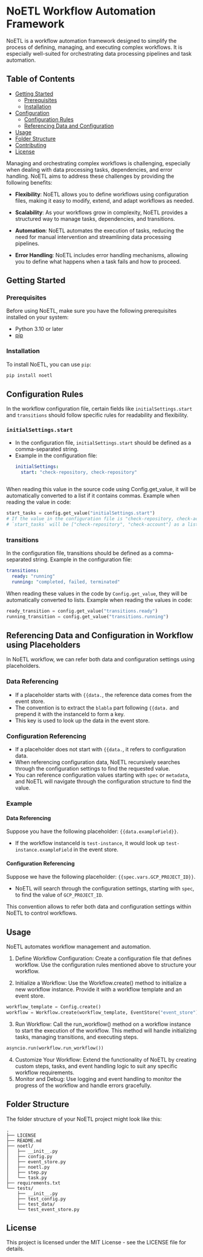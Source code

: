 # NoETL Workflow Automation Framework

NoETL is a workflow automation framework designed to simplify the process of defining, managing, and executing complex workflows. It is especially well-suited for orchestrating data processing pipelines and task automation.

## Table of Contents
- [Getting Started](#getting-started)
  - [Prerequisites](#prerequisites)
  - [Installation](#installation)
- [Configuration](#configuration)
  - [Configuration Rules](#configuration-rules)
  - [Referencing Data and Configuration](#referencing-data-and-configuration)
- [Usage](#usage)
- [Folder Structure](#folder-structure)
- [Contributing](#contributing)
- [License](#license)

Managing and orchestrating complex workflows is challenging, especially when dealing with data processing tasks, dependencies, and error handling. NoETL aims to address these challenges by providing the following benefits:

- **Flexibility**: NoETL allows you to define workflows using configuration files, making it easy to modify, extend, and adapt workflows as needed.

- **Scalability**: As your workflows grow in complexity, NoETL provides a structured way to manage tasks, dependencies, and transitions.

- **Automation**: NoETL automates the execution of tasks, reducing the need for manual intervention and streamlining data processing pipelines.

- **Error Handling**: NoETL includes error handling mechanisms, allowing you to define what happens when a task fails and how to proceed.

## Getting Started

### Prerequisites

Before using NoETL, make sure you have the following prerequisites installed on your system:

- Python 3.10 or later
- [pip](https://pip.pypa.io/en/stable/installation/)

### Installation

To install NoETL, you can use `pip`:

```bash
pip install noetl
```

## Configuration Rules

In the workflow configuration file, certain fields like `initialSettings.start` and `transitions` should follow specific rules for readability and flexibility.

### `initialSettings.start`

- In the configuration file, `initialSettings.start` should be defined as a comma-separated string.
- Example in the configuration file:
  ```yaml
  initialSettings:
    start: "check-repository, check-repository"
 
When reading this value in the source code using Config.get_value, it will be automatically converted to a list if it contains commas.
Example when reading the value in code:

```python
start_tasks = config.get_value("initialSettings.start")
# If the value in the configuration file is "check-repository, check-account",
# `start_tasks` will be ["check-repository", "check-account"] as a list.
```

### transitions
In the configuration file, transitions should be defined as a comma-separated string.
Example in the configuration file:
```yaml
transitions:
  ready: "running"
  running: "completed, failed, terminated"
```

When reading these values in the code by `Config.get_value`, they will be automatically converted to lists.
Example when reading the values in code:
```python
ready_transition = config.get_value("transitions.ready")
running_transition = config.get_value("transitions.running")
```

## Referencing Data and Configuration in Workflow using Placeholders

In NoETL workflow, we can refer both data and configuration settings using placeholders.

### Data Referencing

- If a placeholder starts with `{{data.`, the reference data comes from the event store.
- The convention is to extract the `blabla` part following `{{data.` and prepend it with the instanceId to form a key.
- This key is used to look up the data in the event store.

### Configuration Referencing

- If a placeholder does not start with `{{data.`, it refers to configuration data.
- When referencing configuration data, NoETL recursively searches through the configuration settings to find the requested value.
- You can reference configuration values starting with `spec` or `metadata`, and NoETL will navigate through the configuration structure to find the value.

### Example

#### Data Referencing
Suppose you have the following placeholder: `{{data.exampleField}}`.

- If the workflow instanceId is `test-instance`, it would look up `test-instance.exampleField` in the event store.

#### Configuration Referencing
Suppose we have the following placeholder: `{{spec.vars.GCP_PROJECT_ID}}`.

- NoETL will search through the configuration settings, starting with `spec`, to find the value of `GCP_PROJECT_ID`.

This convention allows to refer both data and configuration settings within NoETL to control workflows.

## Usage
NoETL automates workflow management and automation. 

1. Define Workflow Configuration: Create a configuration file that defines workflow. Use the configuration rules mentioned above to structure your workflow.

2. Initialize a Workflow: Use the Workflow.create() method to initialize a new workflow instance. Provide it with a workflow template and an event store.

```python
workflow_template = Config.create()
workflow = Workflow.create(workflow_template, EventStore("event_store"))
```

3. Run Workflow: Call the run_workflow() method on a workflow instance to start the execution of the workflow. This method will handle initializing tasks, managing transitions, and executing steps.
```python
asyncio.run(workflow.run_workflow())
```
4. Customize Your Workflow: Extend the functionality of NoETL by creating custom steps, tasks, and event handling logic to suit any specific workflow requirements.
5. Monitor and Debug: Use logging and event handling to monitor the progress of the workflow and handle errors gracefully.

## Folder Structure
The folder structure of your NoETL project might look like this:
```
.
├── LICENSE
├── README.md
├── noetl/
│   ├── __init__.py
│   ├── config.py
│   ├── event_store.py
│   ├── noetl.py
│   ├── step.py
│   └── task.py
├── requirements.txt
└── tests/
    ├── __init__.py
    ├── test_config.py
    ├── test_data/
    └── test_event_store.py
```

## License
This project is licensed under the MIT License - see the LICENSE file for details.
